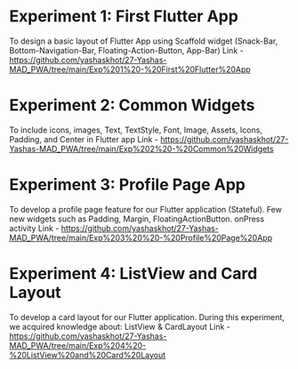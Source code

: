 # Experiment 1:  First Flutter App 

To design a basic layout of Flutter App using Scaffold widget (Snack-Bar, Bottom-Navigation-Bar, Floating-Action-Button, App-Bar)
Link - https://github.com/yashaskhot/27-Yashas-MAD_PWA/tree/main/Exp%201%20-%20First%20Flutter%20App

# Experiment 2: Common Widgets

To include icons, images, Text, TextStyle, Font, Image, Assets, Icons, Padding, and Center  in Flutter app
Link - https://github.com/yashaskhot/27-Yashas-MAD_PWA/tree/main/Exp%202%20-%20Common%20Widgets

# Experiment 3: Profile Page App

To develop a profile page feature for our Flutter application (Stateful). Few new widgets such as Padding, Margin, FloatingActionButton. onPress activity
Link - https://github.com/yashaskhot/27-Yashas-MAD_PWA/tree/main/Exp%203%20%20-%20Profile%20Page%20App

# Experiment 4: ListView and Card Layout

To develop a card layout for our Flutter application.	During this experiment, we acquired knowledge about: ListView &	CardLayout
Link - https://github.com/yashaskhot/27-Yashas-MAD_PWA/tree/main/Exp%204%20-%20ListView%20and%20Card%20Layout
